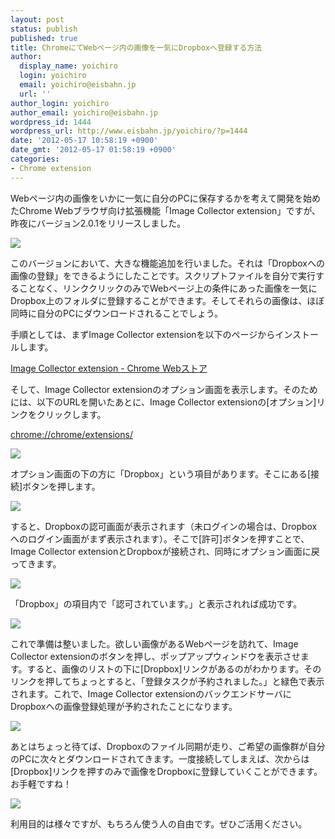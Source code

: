 ```yaml
---
layout: post
status: publish
published: true
title: ChromeにてWebページ内の画像を一気にDropboxへ登録する方法
author:
  display_name: yoichiro
  login: yoichiro
  email: yoichiro@eisbahn.jp
  url: ''
author_login: yoichiro
author_email: yoichiro@eisbahn.jp
wordpress_id: 1444
wordpress_url: http://www.eisbahn.jp/yoichiro/?p=1444
date: '2012-05-17 10:58:19 +0900'
date_gmt: '2012-05-17 01:58:19 +0900'
categories:
- Chrome extension
---
```


Webページ内の画像をいかに一気に自分のPCに保存するかを考えて開発を始めたChrome Webブラウザ向け拡張機能「Image Collector extension」ですが、昨夜にバージョン2.0.1をリリースしました。

![](http://www.eisbahn.jp/yoichiro/images/2012/05/unnamed.png)

このバージョンにおいて、大きな機能追加を行いました。それは「Dropboxへの画像の登録」をできるようにしたことです。スクリプトファイルを自分で実行することなく、リンククリックのみでWebページ上の条件にあった画像を一気にDropbox上のフォルダに登録することができます。そしてそれらの画像は、ほぼ同時に自分のPCにダウンロードされることでしょう。

手順としては、まずImage Collector extensionを以下のページからインストールします。

[Image Collector extension - Chrome Webストア](http://goo.gl/5Q4HT)

そして、Image Collector extensionのオプション画面を表示します。そのためには、以下のURLを開いたあとに、Image Collector extensionの[オプション]リンクをクリックします。

[chrome://chrome/extensions/](chrome://chrome/extensions/)

![](http://www.eisbahn.jp/yoichiro/images/2012/05/ics1.png)

オプション画面の下の方に「Dropbox」という項目があります。そこにある[接続]ボタンを押します。

![](http://www.eisbahn.jp/yoichiro/images/2012/05/ics2.png)

すると、Dropboxの認可画面が表示されます（未ログインの場合は、Dropboxへのログイン画面がまず表示されます）。そこで[許可]ボタンを押すことで、Image Collector extensionとDropboxが接続され、同時にオプション画面に戻ってきます。

![](http://www.eisbahn.jp/yoichiro/images/2012/05/ics3.png)

「Dropbox」の項目内で「認可されています。」と表示されれば成功です。

![](http://www.eisbahn.jp/yoichiro/images/2012/05/ics4.png)

これで準備は整いました。欲しい画像があるWebページを訪れて、Image Collector extensionのボタンを押し、ポップアップウィンドウを表示させます。すると、画像のリストの下に[Dropbox]リンクがあるのがわかります。そのリンクを押してちょっとすると、「登録タスクが予約されました。」と緑色で表示されます。これで、Image Collector extensionのバックエンドサーバにDropboxへの画像登録処理が予約されたことになります。

![](http://www.eisbahn.jp/yoichiro/images/2012/05/ics5.png)

あとはちょっと待てば、Dropboxのファイル同期が走り、ご希望の画像群が自分のPCに次々とダウンロードされてきます。一度接続してしまえば、次からは[Dropbox]リンクを押すのみで画像をDropboxに登録していくことができます。お手軽ですね！

![](http://www.eisbahn.jp/yoichiro/images/2012/05/ics6.png)

利用目的は様々ですが、もちろん使う人の自由です。ぜひご活用ください。
